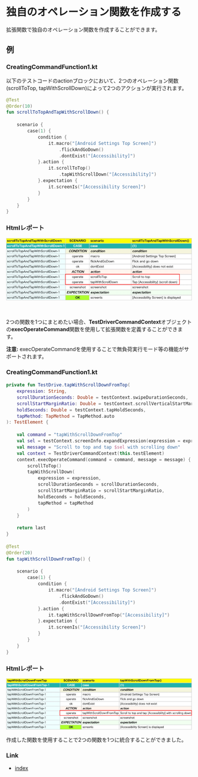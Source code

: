 # 独自のオペレーション関数を作成する

拡張関数で独自のオペレーション関数を作成することができます。

## 例

### CreatingCommandFunction1.kt

以下のテストコードのactionブロックにおいて、2つのオペレーション関数(scrollToTop, tapWithScrollDown)によって2つのアクションが実行されます。

```kotlin
@Test
@Order(10)
fun scrollToTopAndTapWithScrollDown() {

    scenario {
        case(1) {
            condition {
                it.macro("[Android Settings Top Screen]")
                    .flickAndGoDown()
                    .dontExist("[Accessibility]")
            }.action {
                it.scrollToTop()
                    .tapWithScrollDown("[Accessibility]")
            }.expectation {
                it.screenIs("[Accessibility Screen]")
            }
        }
    }
}
```

### Htmlレポート

![](_images/creating_your_own_operation_function_1.png)

<br>

2つの関数を1つにまとめたい場合、**TestDriverCommandContext**オブジェクトの**execOperateCommand**関数を使用して拡張関数を定義することができます。

**注意:** execOperateCommandを使用することで無負荷実行モード等の機能がサポートされます。

### CreatingCommandFunction1.kt

```kotlin
private fun TestDrive.tapWithScrollDownFromTop(
    expression: String,
    scrollDurationSeconds: Double = testContext.swipeDurationSeconds,
    scrollStartMarginRatio: Double = testContext.scrollVerticalStartMarginRatio,
    holdSeconds: Double = testContext.tapHoldSeconds,
    tapMethod: TapMethod = TapMethod.auto
): TestElement {

    val command = "tapWithScrollDownFromTop"
    val sel = testContext.screenInfo.expandExpression(expression = expression)
    val message = "Scroll to top and tap $sel with scrolling down"
    val context = TestDriverCommandContext(this.testElement)
    context.execOperateCommand(command = command, message = message) {
        scrollToTop()
        tapWithScrollDown(
            expression = expression,
            scrollDurationSeconds = scrollDurationSeconds,
            scrollStartMarginRatio = scrollStartMarginRatio,
            holdSeconds = holdSeconds,
            tapMethod = tapMethod
        )
    }

    return last
}

@Test
@Order(20)
fun tapWithScrollDownFromTop() {

    scenario {
        case(1) {
            condition {
                it.macro("[Android Settings Top Screen]")
                    .flickAndGoDown()
                    .dontExist("[Accessibility]")
            }.action {
                it.tapWithScrollDownFromTop("[Accessibility]")
            }.expectation {
                it.screenIs("[Accessibility Screen]")
            }
        }
    }
}
```

### Htmlレポート

![](_images/creating_your_own_operation_function_2.png)

作成した関数を使用することで2つの関数を1つに統合することができました。

### Link

- [index](../index_ja.md)
